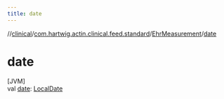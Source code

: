 ```yaml
---
title: date
---
```

//[clinical](../../../index.html)/[com.hartwig.actin.clinical.feed.standard](../index.html)/[EhrMeasurement](index.html)/[date](date.html)



# date



[JVM]\
val [date](date.html): [LocalDate](https://docs.oracle.com/javase/8/docs/api/java/time/LocalDate.html)





